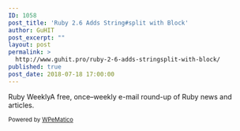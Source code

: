 ```yaml
---
ID: 1058
post_title: 'Ruby 2.6 Adds String#split with Block'
author: GuHIT
post_excerpt: ""
layout: post
permalink: >
  http://www.guhit.pro/ruby-2-6-adds-stringsplit-with-block/
published: true
post_date: 2018-07-18 17:00:00
---
```

Ruby WeeklyA free, once&ndash;weekly e-mail round-up of Ruby news and articles.<p class="wpematico_credit"><small>Powered by <a href="http://www.wpematico.com" target="_blank">WPeMatico</a></small></p>